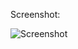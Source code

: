 Screenshot:

![Screenshot](https://cloud.githubusercontent.com/assets/14362444/9977353/e4cdca08-5f25-11e5-8585-b3c692a3dc90.png)
